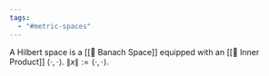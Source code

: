 ```yaml
---
tags:
  - "#metric-spaces"
---
```

A Hilbert space is a [[📘 Banach Space]] equipped with an [[📘 Inner Product]] $\langle \cdot , \cdot \rangle$. $\| x\| := \langle \cdot , \cdot \rangle$.